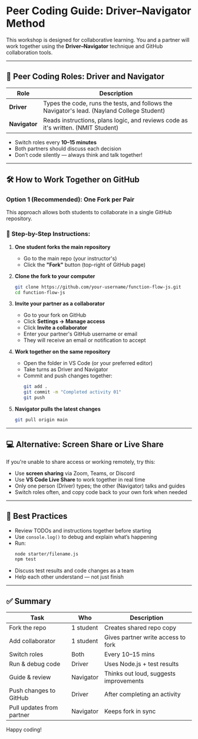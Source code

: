 # Peer Coding Guide: Driver–Navigator Method

This workshop is designed for collaborative learning. You and a partner will work together using the **Driver–Navigator** technique and GitHub collaboration tools.

---

## 👥 Peer Coding Roles: Driver and Navigator

| Role                | Description                                                                                 |
| ------------------- | ------------------------------------------------------------------------------------------- |
| **Driver**    | Types the code, runs the tests, and follows the Navigator's lead. (Nayland College Student) |
| **Navigator** | Reads instructions, plans logic, and reviews code as it's written. (NMIT Student)           |

- Switch roles every **10–15 minutes**
- Both partners should discuss each decision
- Don’t code silently — always think and talk together!

---

## 🛠️ How to Work Together on GitHub

### Option 1 (Recommended): One Fork per Pair

This approach allows both students to collaborate in a single GitHub repository.

### 👣 Step-by-Step Instructions:

1. **One student forks the main repository**

   - Go to the main repo (your instructor's)
   - Click the **"Fork"** button (top-right of GitHub page)
2. **Clone the fork to your computer**

   ```bash
   git clone https://github.com/your-username/function-flow-js.git
   cd function-flow-js
   ```
3. **Invite your partner as a collaborator**

   - Go to your fork on GitHub
   - Click **Settings → Manage access**
   - Click **Invite a collaborator**
   - Enter your partner's GitHub username or email
   - They will receive an email or notification to accept
4. **Work together on the same repository**

   - Open the folder in VS Code (or your preferred editor)
   - Take turns as Driver and Navigator
   - Commit and push changes together:
     ```bash
     git add .
     git commit -m "Completed activity 01"
     git push
     ```
5. **Navigator pulls the latest changes**

   ```bash
   git pull origin main
   ```

---

## 💻 Alternative: Screen Share or Live Share

If you're unable to share access or working remotely, try this:

- Use **screen sharing** via Zoom, Teams, or Discord
- Use **VS Code Live Share** to work together in real time
- Only one person (Driver) types; the other (Navigator) talks and guides
- Switch roles often, and copy code back to your own fork when needed

---

## 🧠 Best Practices

- Review TODOs and instructions together before starting
- Use `console.log()` to debug and explain what’s happening
- Run:
  ```bash
  node starter/filename.js
  npm test
  ```
- Discuss test results and code changes as a team
- Help each other understand — not just finish

---

## ✅ Summary

| Task                      | Who       | Description                            |
| ------------------------- | --------- | -------------------------------------- |
| Fork the repo             | 1 student | Creates shared repo copy               |
| Add collaborator          | 1 student | Gives partner write access to fork     |
| Switch roles              | Both      | Every 10–15 mins                      |
| Run & debug code          | Driver    | Uses Node.js + test results            |
| Guide & review            | Navigator | Thinks out loud, suggests improvements |
| Push changes to GitHub    | Driver    | After completing an activity           |
| Pull updates from partner | Navigator | Keeps fork in sync                     |

Happy coding!
